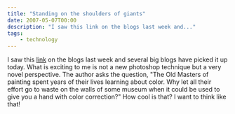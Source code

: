 ```yaml
---
title: "Standing on the shoulders of giants"
date: 2007-05-07T00:00
description: "I saw this link on the blogs last week and..."
tags: 
    - technology
---
```


I saw this [link](http://www.unfocusedbrain.com/projects/match_color/) on the blogs last week and several big blogs have picked it up today. What is exciting to me is not a new photoshop technique but a very novel perspective. The author asks the question, "The Old Masters of painting spent years of their lives learning about color. Why let all their effort go to waste on the walls of some museum when it could be used to give you a hand with color correction?" How cool is that? I want to think like that!
